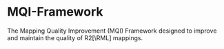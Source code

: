 # MQI-Framework
The Mapping Quality Improvement (MQI) Framework designed to improve and maintain the quality of R2[\RML\] mappings. 
